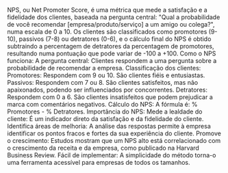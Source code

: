 NPS, ou Net Promoter Score, é uma métrica que mede a satisfação e a fidelidade dos clientes, baseada na pergunta central: "Qual a probabilidade de você recomendar [empresa/produto/serviço] a um amigo ou colega?", numa escala de 0 a 10. Os clientes são classificados como promotores (9-10), passivos (7-8) ou detratores (0-6), e o cálculo final do NPS é obtido subtraindo a percentagem de detratores da percentagem de promotores, resultando numa pontuação que pode variar de -100 a +100. 
Como o NPS funciona:
A pergunta central: Clientes respondem a uma pergunta sobre a probabilidade de recomendar a empresa. 
Classificação dos clientes:
Promotores: Respondem com 9 ou 10. São clientes fiéis e entusiastas. 
Passivos: Respondem com 7 ou 8. São clientes satisfeitos, mas não apaixonados, podendo ser influenciados por concorrentes. 
Detratores: Respondem com 0 a 6. São clientes insatisfeitos que podem prejudicar a marca com comentários negativos. 
Cálculo do NPS: A fórmula é: % Promotores - % Detratores. 
Importância do NPS:
Mede a lealdade do cliente:
É um indicador direto da satisfação e da fidelidade do cliente. 
Identifica áreas de melhoria:
A análise das respostas permite à empresa identificar os pontos fracos e fortes da sua experiência do cliente. 
Promove o crescimento:
Estudos mostram que um NPS alto está correlacionado com o crescimento da receita e da empresa, como publicado na Harvard Business Review. 
Fácil de implementar:
A simplicidade do método torna-o uma ferramenta acessível para empresas de todos os tamanhos. 